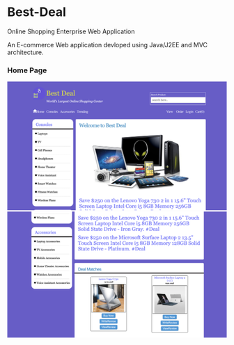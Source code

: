 # Best-Deal
Online Shopping Enterprise Web Application

An E-commerce Web application devloped using Java/J2EE and MVC architecture.

### Home Page
![alt text](screeshots/Screen%20Shot%202019-12-30%20at%207.08.47%20PM.png  "Home Page")
![alt text](screeshots/Screen%20Shot%202019-12-30%20at%207.08.58%20PM.png  "Home Page")
